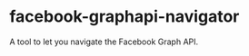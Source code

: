 facebook-graphapi-navigator
===========================

A tool to let you navigate the Facebook Graph API.
